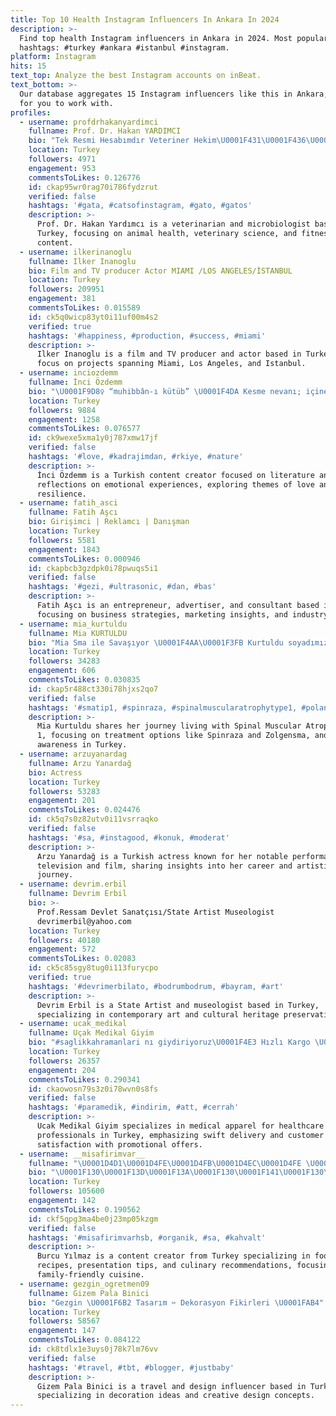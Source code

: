 ```yaml
---
title: Top 10 Health Instagram Influencers In Ankara In 2024
description: >-
  Find top health Instagram influencers in Ankara in 2024. Most popular
  hashtags: #turkey #ankara #istanbul #instagram.
platform: Instagram
hits: 15
text_top: Analyze the best Instagram accounts on inBeat.
text_bottom: >-
  Our database aggregates 15 Instagram influencers like this in Ankara, Turkey
  for you to work with.
profiles:
  - username: profdrhakanyardimci
    fullname: Prof. Dr. Hakan YARDIMCI
    bio: "Tek Resmi Hesabımdır Veteriner Hekim\U0001F431\U0001F436\U0001F42E\U0001F989\U0001F43C Mikrobiyoloji\U0001F52C Ankara Üniversitesi Veteriner Fakültesi Body Building \U0001F3CB\U0001F3FB‍♂️ Fitness\U0001F3C3\U0001F3FB‍♂️"
    location: Turkey
    followers: 4971
    engagement: 953
    commentsToLikes: 0.126776
    id: ckap95wr0rag70i786fydzrut
    verified: false
    hashtags: '#gata, #catsofinstagram, #gato, #gatos'
    description: >-
      Prof. Dr. Hakan Yardımcı is a veterinarian and microbiologist based in
      Turkey, focusing on animal health, veterinary science, and fitness-related
      content.
  - username: ilkerinanoglu
    fullname: Ilker Inanoglu
    bio: Film and TV producer Actor MIAMI /LOS ANGELES/İSTANBUL
    location: Turkey
    followers: 209951
    engagement: 381
    commentsToLikes: 0.015589
    id: ck5q0wicp83yt0i11uf00m4s2
    verified: true
    hashtags: '#happiness, #production, #success, #miami'
    description: >-
      Ilker Inanoglu is a film and TV producer and actor based in Turkey, with a
      focus on projects spanning Miami, Los Angeles, and Istanbul.
  - username: inciozdemm
    fullname: İnci Özdemm
    bio: "\U0001F9D8‍♀️ “muhibbân-ı kütüb” \U0001F4DA Kesme nevanı; içine salsalar da keder. Kırılsa gönül medd ü cezr ile hepsi geçer, hepsi geçer."
    location: Turkey
    followers: 9884
    engagement: 1258
    commentsToLikes: 0.076577
    id: ck9wexe5xma1y0j787xmw17jf
    verified: false
    hashtags: '#love, #kadrajimdan, #rkiye, #nature'
    description: >-
      İnci Özdemm is a Turkish content creator focused on literature and
      reflections on emotional experiences, exploring themes of love and
      resilience.
  - username: fatih_asci
    fullname: Fatih Aşcı
    bio: Girişimci | Reklamcı | Danışman
    location: Turkey
    followers: 5581
    engagement: 1843
    commentsToLikes: 0.000946
    id: ckapbcb3gzdpk0i78pwuqs5i1
    verified: false
    hashtags: '#gezi, #ultrasonic, #dan, #bas'
    description: >-
      Fatih Aşcı is an entrepreneur, advertiser, and consultant based in Turkey,
      focusing on business strategies, marketing insights, and industry trends.
  - username: mia_kurtuldu
    fullname: Mia KURTULDU
    bio: "Mia Sma ile Savaşıyor \U0001F4AA\U0001F3FB Kurtuldu soyadımızdır \U0001F31F Sma Tip 1 / Spinraza \U0001F489/ Zolgensma Gene Therapy \U0001F9EC"
    location: Turkey
    followers: 34283
    engagement: 606
    commentsToLikes: 0.030835
    id: ckap5r488ct330i78hjxs2qo7
    verified: false
    hashtags: '#smatip1, #spinraza, #spinalmuscularatrophytype1, #poland'
    description: >-
      Mia Kurtuldu shares her journey living with Spinal Muscular Atrophy Type
      1, focusing on treatment options like Spinraza and Zolgensma, and raising
      awareness in Turkey.
  - username: arzuyanardag
    fullname: Arzu Yanardağ
    bio: Actress
    location: Turkey
    followers: 53283
    engagement: 201
    commentsToLikes: 0.024476
    id: ck5q7s0z82utv0i11vsrraqko
    verified: false
    hashtags: '#sa, #instagood, #konuk, #moderat'
    description: >-
      Arzu Yanardağ is a Turkish actress known for her notable performances in
      television and film, sharing insights into her career and artistic
      journey.
  - username: devrim.erbil
    fullname: Devrim Erbil
    bio: >-
      Prof.Ressam Devlet Sanatçısı/State Artist Museologist
      devrimerbil@yahoo.com
    location: Turkey
    followers: 40180
    engagement: 572
    commentsToLikes: 0.02083
    id: ck5c85sgy8tug0i113furycpo
    verified: true
    hashtags: '#devrimerbilato, #bodrumbodrum, #bayram, #art'
    description: >-
      Devrim Erbil is a State Artist and museologist based in Turkey,
      specializing in contemporary art and cultural heritage preservation.
  - username: ucak_medikal
    fullname: Uçak Medikal Giyim
    bio: "#saglikkahramanlari nı giydiriyoruz\U0001F4E3 Hızlı Kargo \U0001F4CC Müşteri Memnuniyeti \U0001F4CC 300₺ Üstü Kargo Ücretsiz \U0001F381"
    location: Turkey
    followers: 26357
    engagement: 204
    commentsToLikes: 0.290341
    id: ckaowosn79s3z0i78wvn0s8fs
    verified: false
    hashtags: '#paramedik, #indirim, #att, #cerrah'
    description: >-
      Ucak Medikal Giyim specializes in medical apparel for healthcare
      professionals in Turkey, emphasizing swift delivery and customer
      satisfaction with promotional offers.
  - username: __misafirimvar__
    fullname: "\U0001D4D1\U0001D4FE\U0001D4FB\U0001D4EC\U0001D4FE \U0001D4E8\U0001D4DB\U0001D4DC\U0001D4E9"
    bio: "\U0001F130\U0001F13D\U0001F13A\U0001F130\U0001F141\U0001F130\U0001F4CD Reklam, tanıtım, işbirliği için DM \U0001F4E9 Yemek l Tarif l Sunum l Öneri \U0001F4AB 2 prens 1 prenses annesi \U0001F934\U0001F478\U0001F934"
    location: Turkey
    followers: 105600
    engagement: 142
    commentsToLikes: 0.190562
    id: ckf5qpg3ma4be0j23mp05kzgm
    verified: false
    hashtags: '#misafirimvarhsb, #organik, #sa, #kahvalt'
    description: >-
      Burcu Yılmaz is a content creator from Turkey specializing in food
      recipes, presentation tips, and culinary recommendations, focusing on
      family-friendly cuisine.
  - username: gezgin_ogretmen09
    fullname: Gizem Pala Binici
    bio: "Gezgin \U0001F6B2 Tasarım ✂️ Dekorasyon Fikirleri \U0001FAB4"
    location: Turkey
    followers: 58567
    engagement: 147
    commentsToLikes: 0.084122
    id: ck8tdlx1e3uys0j78k7lm76vv
    verified: false
    hashtags: '#travel, #tbt, #blogger, #justbaby'
    description: >-
      Gizem Pala Binici is a travel and design influencer based in Turkey,
      specializing in decoration ideas and creative design concepts.
---
```


